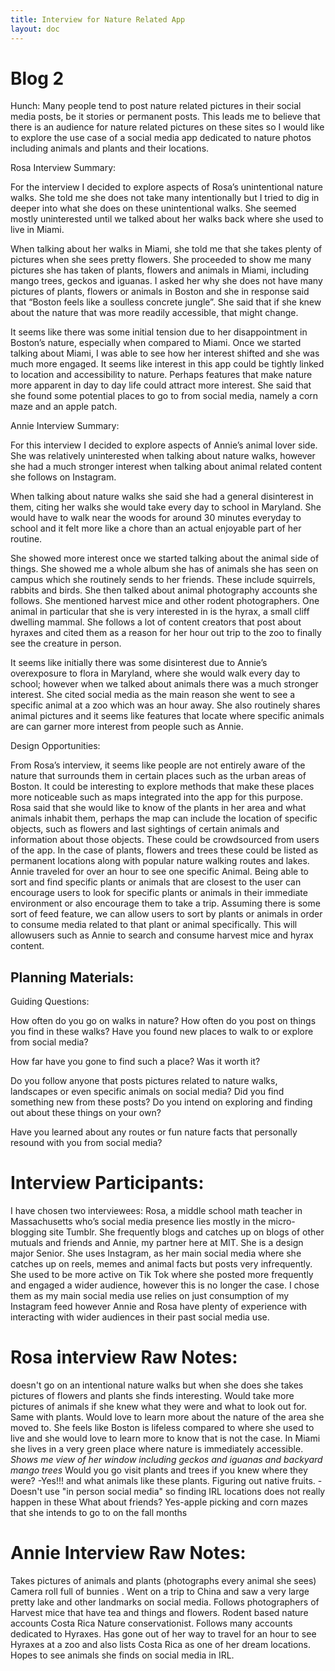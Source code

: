 ```yaml
---
title: Interview for Nature Related App
layout: doc
---
```


# Blog 2

Hunch: Many people tend to post nature related pictures in their social media posts, be it stories or permanent posts. This leads me to believe that there is an audience for nature related pictures on these sites so I would like to explore the use case of a social media app dedicated to nature photos including animals and plants and their locations. 


Rosa Interview Summary:

For the interview I decided to explore aspects of Rosa’s unintentional nature walks. She told me she does not take many intentionally but I tried to dig in deeper into what she does on these unintentional walks. She seemed mostly uninterested until we talked about her walks back where she used to live in Miami. 

When talking about her walks in Miami, she told me that she takes plenty of pictures when she sees pretty flowers. She proceeded to show me many pictures she has taken of plants, flowers and animals in Miami, including mango trees,  geckos and iguanas. I asked her why she does not have many pictures of plants, flowers or animals in Boston and she in response said that “Boston feels like a soulless concrete jungle”. She said that if she knew about the nature that was more readily accessible, that might change. 

It seems like there was some initial tension due to her disappointment in Boston’s nature, especially when compared to Miami. Once we started talking about Miami, I was able to see how her interest shifted and she was much more engaged. It seems like interest in this app could be tightly linked to location and accessibility to nature. Perhaps features that make nature more apparent in day to day life could attract more interest. She said that she found some potential places to go to from social media, namely a corn maze and an apple patch. 

Annie Interview Summary:

For this interview I decided to explore aspects of Annie’s animal lover side. She was relatively uninterested when talking about nature walks, however she had a much stronger interest when talking about animal related content she follows on Instagram. 

When talking about nature walks she said she had a general disinterest in them, citing her walks she would take every day to school in Maryland. She would have to walk near the woods for around 30 minutes everyday to school and it felt more like a chore than an actual enjoyable part of her routine. 

She showed more interest once we started talking about the animal side of things. She showed me a whole album she has of animals she has seen on campus which she routinely sends to her friends. These include squirrels, rabbits and birds. She then talked about animal photography accounts she follows. She mentioned harvest mice and other rodent photographers. One animal in particular that she is very interested in is the hyrax, a small cliff dwelling mammal. She follows a lot of content creators that post about hyraxes and cited them as a reason for her hour out trip to the zoo to finally see the creature in person. 

It seems like initially there was some disinterest due to Annie’s overexposure to flora in Maryland, where she would walk every day to school; however when we talked about animals there was a much stronger interest. She cited social media as the main reason she went to see a specific animal at a zoo which was an hour away. She also routinely shares animal pictures and it seems like features that locate where specific animals are can garner more interest from people such as Annie. 

Design Opportunities:

From Rosa’s interview, it seems like people are not entirely aware of the nature that surrounds them in certain places such as the urban areas of Boston. It could be interesting to explore methods that make these places more noticeable such as maps integrated into the app for this purpose.
Rosa said that she would like to know of the plants in her area and what animals inhabit them, perhaps the map can include the location of specific objects, such as flowers and last sightings of certain animals and information about those objects. These could be crowdsourced from users of the app. In the case of plants, flowers and trees these could be listed as permanent locations along with popular nature walking routes and lakes. 
Annie traveled for over an hour to see one specific Animal. Being able to sort and find specific plants or animals that are closest to the user can encourage users to look for specific plants or animals in their immediate environment or also encourage them to take a trip. 
Assuming there is some sort of feed feature, we can allow users to sort by plants or animals in order to consume media related to that plant or animal specifically. This will allowusers such as  Annie to search and consume harvest mice and hyrax content.




## Planning Materials: ##

Guiding Questions:

How often do you go on walks in nature?
How often do you post on things you find in these walks?
Have you found new places to walk to or explore from social media?

How far have you gone to find such a place?
Was it worth it?

Do you follow anyone that posts pictures related to nature walks, landscapes or even specific animals on social media?
Did you find something new from these posts?
Do you intend on exploring and finding out about these things on your own?

Have you learned about any routes or fun nature facts that personally resound with you from social media?

# Interview Participants: #

I have chosen two interviewees: Rosa, a middle school math teacher in Massachusetts who’s social media presence lies mostly in the micro-blogging site Tumblr. She frequently blogs and catches up on blogs of other mutuals and friends and Annie, my partner here at MIT. She is a design major Senior. She uses Instagram, as her main social media where she catches up on reels, memes and animal facts but posts very infrequently. She used to be more active on Tik Tok where she posted more frequently and engaged a wider audience, however this is no longer the case. I chose them as my main social media use relies on just consumption of my Instagram feed however Annie and Rosa have plenty of experience with interacting with wider audiences in their past social media use. 


# Rosa interview Raw Notes: #
doesn't go on an intentional nature walks
but when she does she takes pictures of flowers and plants she finds interesting. Would take more pictures of animals if she knew what they were and what to look out for. Same with plants. Would love to learn more about the nature of the area she moved to. She feels like Boston is lifeless compared to where she used to live and she would love to learn more to know that is not the case. In Miami she lives in a very green place where nature is immediately accessible. *Shows me view of her window including geckos and iguanas and backyard mango trees*
Would you go visit plants and trees if you knew where they were? 
-Yes!!! and what animals like these plants.
Figuring out native fruits. - Doesn't use "in person social media" so finding IRL locations does not really happen in these
What about friends?
Yes-apple picking and corn mazes that she intends to go to on the fall months


# Annie Interview Raw Notes: #
Takes pictures of animals and plants (photographs every animal she sees) Camera roll full of bunnies .
Went on a trip to China and saw a very large pretty lake and other landmarks on social media.
Follows photographers of Harvest mice that have tea and things and flowers. Rodent based nature accounts Costa Rica Nature conservationist. Follows many accounts dedicated to Hyraxes.
Has gone out of her way to travel for an hour to see Hyraxes at a zoo and also lists Costa Rica as one of her dream locations. Hopes to see animals she finds on social media in IRL. 


